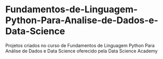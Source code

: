 # Fundamentos-de-Linguagem-Python-Para-Analise-de-Dados-e-Data-Science
Projetos criados no curso de Fundamentos de Linguagem Python Para Análise de Dados e Data Science oferecido pela Data Science Academy
